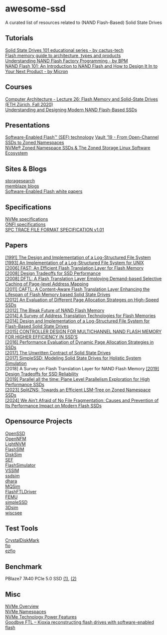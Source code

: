 # awesome-ssd
A curated list of resources related to (NAND Flash-Based) Solid State Drives

## Tutorials
  [Solid State Drives 101 educational series - by cactus-tech](https://www.cactus-tech.com/resources/blog/details/solid-state-drives-101)  
  [Flash memory guide to architecture, types and products](https://www.techtarget.com/searchstorage/Flash-memory-guide-to-architecture-types-and-products)  
  [Understanding NAND Flash Factory Programming - by BPM](https://bpmmicro.com/understanding-nand-flash-factory-programming/)  
  [NAND Flash 101: An Introduction to NAND Flash and How to Design It In to Your Next Product - by Micron](https://user.eng.umd.edu/~blj/CS-590.26/micron-tn2919.pdf)  

## Courses
  [Computer Architecture - Lecture 26: Flash Memory and Solid-State Drives (ETH Zürich, Fall 2020)](https://www.youtube.com/watch?v=rninK6KWBeM)  
  [Understanding and Designing Modern NAND Flash-Based SSDs](https://safari.ethz.ch/projects_and_seminars/spring2023/doku.php?id=modern_ssds)  

## Presentations
  [Software-Enabled Flash™ (SEF) technology](https://softwareenabledflash.org/videos/)
  [Vault '19 - From Open-Channel SSDs to Zoned Namespaces](https://www.usenix.org/conference/vault19/presentation/bjorling)    
  [NVMe® Zoned Namespace SSDs & The Zoned Storage Linux Software Ecosystem](https://www.youtube.com/watch?v=lcYdE_S5o8Q)  

## Sites & Blogs
  [storagesearch](https://www.storagesearch.com/)  
  [memblaze blogs](https://www.memblaze.com/innovate/technical-articles)  
  [Software-Enabled Flash white papers](https://softwareenabledflash.org/whitepapers/)  

## Specifications
  [NVMe specifications](https://nvmexpress.org/specifications/)  
  [ONFI specifications](https://onfi.org/specs.html)  
  [SPC TRACE FILE FORMAT SPECIFICATION v1.01](https://skulddata.cs.umass.edu/traces/storage/SPC-Traces.pdf)  

## Papers
  [[1991] The Design and Implementation of a Log-Structured File System](https://people.eecs.berkeley.edu/~brewer/cs262/LFS.pdf)  
  [[1993] An Implementation of a Log-Structured File System for UNIX](https://www.seltzer.com/assets/publications/An-Implementation-of-a-LogStructured-File-System-for-UNIX.pdf)  
  [[2006] FAST: An Efficient Flash Translation Layer for Flash Memory](https://dl.ifip.org/db/conf/euc/eucw2006/LeeCP06.pdf)  
  [[2008] Design Tradeoffs for SSD Performance](https://www.usenix.org/legacy/event/usenix08/tech/full_papers/agrawal/agrawal.pdf)  
  [[2008] DFTL: A Flash Translation Layer Employing Demand-based Selective Caching of Page-level Address Mapping](https://courses.grainger.illinois.edu/ece598ms/fa2019/papers/paper71.pdf)  
  [[2011] CAFTL: A Content-Aware Flash Translation Layer Enhancing the Lifespan of Flash Memory based Solid State Drives](https://www.usenix.org/legacy/events/fast11/tech/full_papers/Chen.pdf)  
  [[2012] An Evaluation of Different Page Allocation Strateges on High-Speed SSDs](https://www.usenix.org/system/files/conference/hotstorage12/hotstorage12-final55.pdf)  
  [[2012] The Bleak Future of NAND Flash Memory](https://www.usenix.org/system/files/conference/fast12/grupp2-8-12.pdf)  
  [[2014] A Survey of Address Translation Technologies for Flash Memories](https://dbgroup.cs.tsinghua.edu.cn/ligl/papers/acm-csur-2014-flash.pdf)  
  [[2014] Design and Implementation of a Log-Structured File System for Flash-Based Solid State Drives](https://cosmoss-jigu.github.io/pages/pubs/sfs-min-tc14.pdf)  
  [[2015] CONTROLLER DESIGN FOR MULTICHANNEL NAND FLASH MEMORY FOR HIGHER EFFICIENCY IN SSD’S](https://ijret.org/volumes/2015v04/i04/IJRET20150404147.pdf)  
  [[2016] Performance Evaluation of Dynamic Page Allocation Strategies in SSDs](https://tavakkol.ch/downloads/papers/A.Tavakkol-TOMPECS2016.pdf)  
  [[2017] The Unwritten Contract of Solid State Drives](https://pages.cs.wisc.edu/~jhe/eurosys17-he.pdf)  
  [[2017] SimpleSSD: Modeling Solid State Drives for Holistic System Simulation](https://arxiv.org/pdf/1705.06419)  
  [2018] A Survey on Flash Translation Layer for NAND Flash Memory
  [[2019] Design Tradeoffs for SSD Reliability](https://www.usenix.org/system/files/fast19-kim-bryan.pdf)  
  [[2019] Parallel all the time: Plane Level Parallelism Exploration for High Performance SSDs](https://msstconference.org/MSST-history/2019/Research/ParallelAllTheTime.pdf)  
  [[2023] SplitZNS: Towards an Efficient LSM-Tree on Zoned Namespace SSDs](https://dl.acm.org/doi/pdf/10.1145/3608476)  
  [[2024] We Ain’t Afraid of No File Fragmentation: Causes and Prevention of Its Performance Impact on Modern Flash SSDs](https://www.usenix.org/system/files/fast24-jun.pdf)  
  
## Opensource Projects
  [OpenSSD](https://github.com/Cosmos-OpenSSD/Cosmos-plus-OpenSSD)  
  [OpenNFM](https://code.google.com/archive/p/opennfm/source/default/source)  
  [LightNVM](https://github.com/OpenChannelSSD/liblightnvm)  
  [FlashSIM](https://github.com/MatiasBjorling/flashsim)  
  [DiskSim](https://github.com/westerndigitalcorporation/DiskSim)  
  [SEF](https://github.com/SoftwareEnabledFlash/SEF-SDK)  
  [FlashSimulator](https://github.com/kukania/FlashSimulator)  
  [VSSIM](https://github.com/ESOS-Lab/VSSIM)  
  [ssdsim](https://github.com/fadhilkurnia/ssdsim)  
  [dhara](https://github.com/dlbeer/dhara)  
  [MQSim](https://github.com/CMU-SAFARI/MQSim)  
  [FlashFTLDriver](https://github.com/dgist-datalab/FlashFTLDriver)  
  [FEMU](https://github.com/MoatLab/FEMU)  
  [simpleSSD](https://github.com/SimpleSSD/SimpleSSD)  
  [3Dsim](https://github.com/zuoerfeng/3Dsim)  
  [wiscsee](https://github.com/junhe/wiscsee)  

## Test Tools
  [CrystalDiskMark](https://github.com/hiyohiyo/CrystalDiskMark)  
  [fio](https://github.com/axboe/fio)  
  [ezfio](https://github.com/earlephilhower/ezfio)  

## Benchmark
  PBlaze7 7A40 PCIe 5.0 SSD [(1)](https://www.pceva.com.cn/article/6986-1.html), [(2)](https://www.chiphell.com/thread-2635966-1-1.html)  

## Misc
  [NVMe Overview](https://nvmexpress.org/wp-content/uploads/NVMe_Overview.pdf)  
  [NVMe Namespaces](https://nvmexpress.org/resource/nvme-namespaces/)  
  [NVMe Technology Power Features](https://nvmexpress.org/resource/technology-power-features/)  
  [Goodbye FTL – Kioxia reconstructing flash drives with software-enabled flash](https://blocksandfiles.com/2022/08/01/goodbye-ftl-kioxia-reconstructing-flash-drives-with-sw-enabled-flash/)  
  
